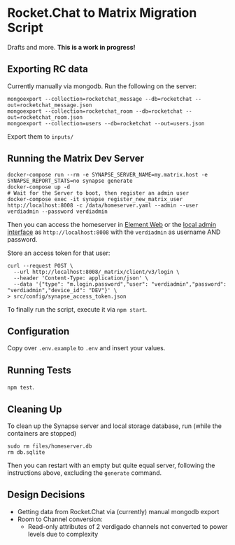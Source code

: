 # Rocket.Chat to Matrix Migration Script

Drafts and more. **This is a work in progress!**

## Exporting RC data

Currently manually via mongodb. Run the following on the server:

```shell
mongoexport --collection=rocketchat_message --db=rocketchat --out=rocketchat_message.json
mongoexport --collection=rocketchat_room --db=rocketchat --out=rocketchat_room.json
mongoexport --collection=users --db=rocketchat --out=users.json
```

Export them to `inputs/`

## Running the Matrix Dev Server

```shell
docker-compose run --rm -e SYNAPSE_SERVER_NAME=my.matrix.host -e SYNAPSE_REPORT_STATS=no synapse generate
docker-compose up -d
# Wait for the Server to boot, then register an admin user
docker-compose exec -it synapse register_new_matrix_user http://localhost:8008 -c /data/homeserver.yaml --admin --user verdiadmin --password verdiadmin
```

Then you can access the homeserver in [Element Web](https://app.element.io/#/login) or the [local admin interface](http://localhost:8080) as `http://localhost:8008` with the `verdiadmin` as username AND password.

Store an access token for that user:

```shell
curl --request POST \
  --url http://localhost:8008/_matrix/client/v3/login \
  --header 'Content-Type: application/json' \
  --data '{"type": "m.login.password","user": "verdiadmin","password": "verdiadmin","device_id": "DEV"}' \
> src/config/synapse_access_token.json
```

To finally run the script, execute it via `npm start`.

## Configuration

Copy over `.env.example` to `.env` and insert your values.

## Running Tests

`npm test`.

## Cleaning Up

To clean up the Synapse server and local storage database, run (while the containers are stopped)

```shell
sudo rm files/homeserver.db
rm db.sqlite
```

Then you can restart with an empty but quite equal server, following the instructions above, excluding the `generate` command.

## Design Decisions

- Getting data from Rocket.Chat via (currently) manual mongodb export
- Room to Channel conversion:
  - Read-only attributes of 2 verdigado channels not converted to power levels due to complexity
